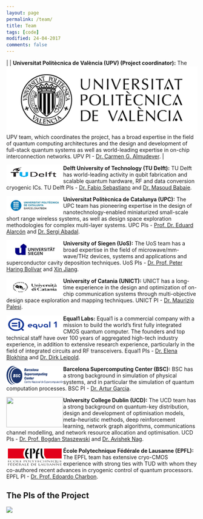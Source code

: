 ```yaml
---
layout: page
permalink: /team/
title: Team
tags: [code]
modified: 24-04-2017
comments: false
---
```


<!---
	Details about sidebar info is provided inside _data/navigation.yml file
-->

| <img style="float:left; width: 1500px" src="/images/UPV.jpg"> | **Universitat Politècnica de València (UPV) (Project coordinator):** The UPV team, which coordinates the project, has a broad expertise in the field of quantum computing architectures and the design and development of full-stack quantum systems as well as world-leading expertise in on-chip interconnection networks. UPV PI - [Dr. Carmen G. Almudever](https://www.linkedin.com/in/carmengalmudever/). |


<img align="left" width="150" height="50" src="/images/TUD.png"> **Delft University of Technology (TU Delft):** TU Delft has world-leading activity in qubit fabrication and scalable quantum hardware, RF and data conversion cryogenic ICs. TU Delft PIs - [Dr. Fabio Sebastiano](http://www.fabiosebastiano.org/wp/) and [Dr. Masoud Babaie](https://elca.tudelft.nl/People/bio.php?id=277). 


<img align="left" width="150" height="50" src="/images/upc.jpg"> **Universitat Politècnica de Catalunya (UPC):** The UPC team has pioneering expertise in the design of nanotechnology-enabled miniaturized small-scale short range wireless systems, as well as design space exploration methodologies for complex multi-layer systems. UPC PIs - [Prof. Dr. Eduard Alarcón](https://eel.upc.edu/ca/personal/pagines-personals/Eduard_Alarcon/Eduard_Alarcon) and [Dr. Sergi Abadal](https://sergiabadal.com/).


<img align="left" width="150" height="50" src="/images/uos.jpg"> **University of Siegen (UoS):** The UoS team has a broad expertise in the field of microwave/mm-wave/THz devices, systems and applications and superconductor cavity deposition techniques. UoS PIs - [Dr. Prof. Peter Haring Bolívar](http://www.grk1564.uni-siegen.de/de/bolivar-peter-haring) and [Xin Jiang](https://www.mb.uni-siegen.de/lot/lehrstuhl/mitarbeiter/jiang/index.html.en?lang=en).


<img align="left" width="150" height="50" src="/images/UNICT.png"> **University of Catania (UNICT):** UNICT has a long-time experience in the design and optimization of on-chip communication systems through multi-objective design space exploration and mapping techniques. UNICT PI - [Dr. Maurizio Palesi](http://utenti.dieei.unict.it/users/mpalesi/).


<img align="left" width="150" height="50" src="/images/Equal1.png"> **Equal1 Labs:** Equal1 is a commercial company with a mission to build the world’s first fully integrated CMOS quantum computer. The founders and top technical staff have over 100 years of aggregated high-tech industry experience, in addition to extensive research experience, particularly in the field of integrated circuits and RF transceivers. Equal1 PIs - [Dr. Elena Blokhina](https://www.equal1.com/about) and [Dr. Dirk Leipold](https://www.equal1.com/about).


<img align="left" width="150" height="50" src="/images/BSC.jpg"> **Barcelona Supercomputing Center (BSC):** BSC has a strong background in simulation of physical systems, and in particular the simulation of quantum computation processes. BSC PI - [Dr. Artur Garcia](https://www.bsc.es/garcia-saez-artur).


<img align="left" width="150" height="80" src="/images/‎ucd.png"> **University College Dublin (UCD):** The UCD team has a strong background on quantum-key distribution, design and development of optimisation models, meta-heuristic methods, deep reinforcement learning, network graph algorithms, communications channel modelling, and network resource allocation and optimisation. UCD PIs - [Dr. Prof. Bogdan Staszewski](http://www.bogdanst.com/) and [Dr. Avishek Nag](https://people.ucd.ie/avishek.nag).


<img align="left" width="150" height="50" src="/images/EPFL.png"> **École Polytechnique Fédérale de Lausanne (EPFL):** The EPFL team has extensive cryo-CMOS experience with strong ties with TUD with whom they co-authored recent advances in cryogenic control of quantum processors. EPFL PI - [Dr. Prof. Edoardo Charbon](https://people.epfl.ch/edoardo.charbon?lang=en).


## The PIs of the Project

<img src="/images/‎All_PI.png">




 




